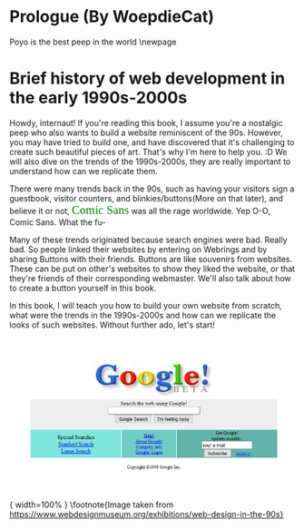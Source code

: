 # Prologue (By WoepdieCat)
Poyo is the best peep in the world
\newpage

# Brief history of web development in the early 1990s-2000s

Howdy, internaut!
If you're reading this book, I assume you're a nostalgic peep who also wants to build a website reminiscent of the 90s. However, you may have tried to build one, and have discovered that it's challenging to create such beautiful pieces of art. That's why I'm here to help you. :D
We will also dive on the trends of the 1990s-2000s, they are really important to understand how can we replicate them.

There were many trends back in the 90s, such as having your visitors sign a guestbook, visitor counters, and blinkies/buttons(More on that later), and believe it or not, <span style="color: green; font-family: 'Comic Sans', cursive; font-size: 1.5em;">Comic Sans</span> was all the rage worldwide.
Yep O-O, Comic Sans. What the fu-

Many of these trends originated because search engines were bad. Really bad. So people linked their websites by entering on Webrings and by sharing Buttons with their friends. Buttons are like souvenirs from websites. These can be put on other's websites to show they liked the website, or that they're friends of their corresponding webmaster. 
We'll also talk about how to create a button yourself in this book. 

In this book, I will teach you how to build your own website from scratch, what were the trends in the 1990s-2000s and how can we replicate the looks of such websites.
Without further ado, let's start!


![This is how google looked in 1998](images/google-1998.png){ width=100% }
\footnote{Image taken from https://www.webdesignmuseum.org/exhibitions/web-design-in-the-90s}
